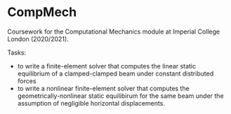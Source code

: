# CompMech
Coursework for the Computational Mechanics module at Imperial College London (2020/2021).

Tasks:
- to write a finite-element solver that computes the linear static equilibrium of a clamped-clamped beam under constant distributed forces
- to write a nonlinear finite-element solver that computes the geometrically-nonlinear static equilibirum for the same beam under the assumption of negligible horizontal displacements.
